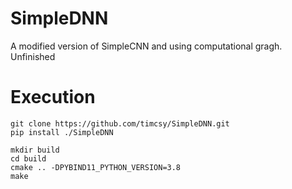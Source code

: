 # SimpleDNN

A modified version of SimpleCNN and using computational gragh.
Unfinished

# Execution
```
git clone https://github.com/timcsy/SimpleDNN.git
pip install ./SimpleDNN
```

```
mkdir build
cd build
cmake .. -DPYBIND11_PYTHON_VERSION=3.8
make
```